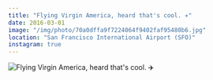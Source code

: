```yaml
---
title: "Flying Virgin America, heard that's cool. ✈️"
date: 2016-03-01
image: "/img/photo/70a0dffa9f7224064f9402faf95480b6.jpg"
location: "San Francisco International Airport (SFO)"
instagram: true
---
```


![Flying Virgin America, heard that's cool. ✈️](/img/photo/70a0dffa9f7224064f9402faf95480b6.jpg)
